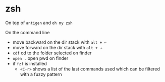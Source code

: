 zsh
===

On top of `antigen` and `oh my zsh`

On the command line

- move backward on the dir stack with `alt + ←`
- move forward on the dir stack with `alt + →`
- `cdf` cd to the folder selected on finder
- `open .` open pwd on finder
- if `fzf` is installed
  - `<C-r>` shows a list of the last commands used which can be filtered with a
      fuzzy pattern

